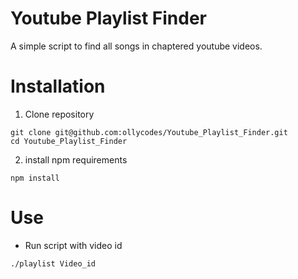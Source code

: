# Youtube Playlist Finder
A simple script to find all songs in chaptered youtube videos.

# Installation
1. Clone repository
```shell
git clone git@github.com:ollycodes/Youtube_Playlist_Finder.git
cd Youtube_Playlist_Finder
```

2. install npm requirements
```shell
npm install
```

# Use
- Run script with video id
```shell
./playlist Video_id
```
